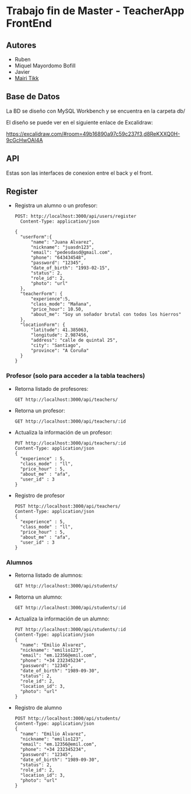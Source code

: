 # Trabajo fin de Master - TeacherApp FrontEnd

## Autores

- Ruben
- Miquel Mayordomo Bofill
- Javier
- [Mairi Tikk](https://github.com/mairitikk)

## Base de Datos

La BD se diseño con MySQL Workbench y se encuentra en la carpeta db/

El diseño se puede ver en el siguiente enlace de Excalidraw:

https://excalidraw.com/#room=49b16890a97c59c237f3,d8ReKXXQ0H-9cGcHwOAI4A

## API

Estas son las interfaces de conexion entre el back y el front.

## Register

- Registra un alumno o un profesor:

      POST: http://localhost:3000/api/users/register
        Content-Type: application/json

      {
        "userForm":{
            "name": "Juana Alvarez",
            "nickname": "juasdn123",
            "email": "pedesdasd@gmail.com",
            "phone": "643434548",
            "password": "12345",
            "date_of_birth": "1993-02-15",
            "status": 2,
            "role_id": 2,
            "photo": "url"
        },
        "teacherForm": {
            "experience":5,
            "class_mode": "Mañana",
            "price_hour": 10.50,
            "about_me": "Soy un soñador brutal con todos los hierros"
        },
        "locationForm": {
            "latitude": 41.385063,
            "longitude": 2.987456,
            "address": "calle de quintal 25",
            "city": "Santiago",
            "province": "A Coruña"
        }
      }

### Profesor (solo para acceder a la tabla teachers)

- Retorna listado de profesores:

      GET http://localhost:3000/api/teachers/

- Retorna un profesor:

      GET http://localhost:3000/api/teachers/:id

- Actualiza la información de un profesor:

      PUT http://localhost:3000/api/teachers/:id
      Content-Type: application/json
      {
        "experience" : 5,
        "class_mode" : "ll",
        "price_hour" : 5,
        "about_me" : "afa",
        "user_id" : 3
      }

- Registro de profesor

      POST http://localhost:3000/api/teachers/
      Content-Type: application/json
      {
        "experience" : 5,
        "class_mode" : "ll",
        "price_hour" : 5,
        "about_me" : "afa",
        "user_id" : 3
      }

### Alumnos

- Retorna listado de alumnos:

      GET http://localhost:3000/api/students/

- Retorna un alumno:

      GET http://localhost:3000/api/students/:id

- Actualiza la información de un alumno:

      PUT http://localhost:3000/api/students/:id
      Content-Type: application/json
      {
        "name": "Emilio Alvarez",
        "nickname": "emilio123",
        "email": "em.12356@emil.com",
        "phone": "+34 232345234",
        "password": "12345",
        "date_of_birth": "1989-09-30",
        "status": 2,
        "role_id": 2,
        "location_id": 3,
        "photo": "url"
      }

- Registro de alumno

      POST http://localhost:3000/api/students/
      Content-Type: application/json
      {
        "name": "Emilio Alvarez",
        "nickname": "emilio123",
        "email": "em.12356@emil.com",
        "phone": "+34 232345234",
        "password": "12345",
        "date_of_birth": "1989-09-30",
        "status": 2,
        "role_id": 2,
        "location_id": 3,
        "photo": "url"
      }
